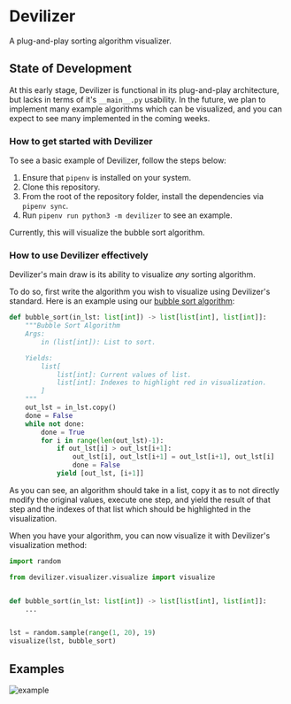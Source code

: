 # Devilizer

A plug-and-play sorting algorithm visualizer.

## State of Development

At this early stage, Devilizer is functional in its plug-and-play architecture, but lacks in terms of it's `__main__.py` usability. In the future, we plan to implement many example algorithms which can be visualized, and you can expect to see many implemented in the coming weeks.

### How to get started with Devilizer

To see a basic example of Devilizer, follow the steps below:

1. Ensure that `pipenv` is installed on your system.
2. Clone this repository.
3. From the root of the repository folder, install the dependencies via `pipenv sync`.
4. Run `pipenv run python3 -m devilizer` to see an example.

Currently, this will visualize the bubble sort algorithm.

### How to use Devilizer effectively

Devilizer's main draw is its ability to visualize _any_ sorting algorithm.

To do so, first write the algorithm you wish to visualize using Devilizer's standard. Here is an example using our [bubble sort algorithm](https://github.com/DemonicallyMC/Devilizer/blob/main/devilizer/sorting/bubble_sort.py):

```py
def bubble_sort(in_lst: list[int]) -> list[list[int], list[int]]:
    """Bubble Sort Algorithm
    Args:
        in (list[int]): List to sort.

    Yields:
        list[
            list[int]: Current values of list.
            list[int]: Indexes to highlight red in visualization.
        ]
    """
    out_lst = in_lst.copy()
    done = False
    while not done:
        done = True
        for i in range(len(out_lst)-1):
            if out_lst[i] > out_lst[i+1]:
                out_lst[i], out_lst[i+1] = out_lst[i+1], out_lst[i]
                done = False
            yield [out_lst, [i+1]]
```

As you can see, an algorithm should take in a list, copy it as to not directly modify the original values, execute one step, and yield the result of that step and the indexes of that list which should be highlighted in the visualization.

When you have your algorithm, you can now visualize it with Devilizer's visualization method:

```py
import random

from devilizer.visualizer.visualize import visualize


def bubble_sort(in_lst: list[int]) -> list[list[int], list[int]]:
    ...


lst = random.sample(range(1, 20), 19)
visualize(lst, bubble_sort)
```

## Examples

![example](media/example.gif)

